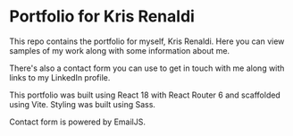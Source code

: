 # Portfolio for Kris Renaldi

This repo contains the portfolio for myself, Kris Renaldi. Here you can view samples of my work along with some information about me.

There's also a contact form you can use to get in touch with me along with links to my LinkedIn profile.

This portfolio was built using React 18 with React Router 6 and scaffolded using Vite. Styling was built using Sass.

Contact form is powered by EmailJS.
